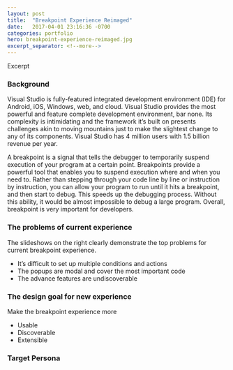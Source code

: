```yaml
---
layout: post
title:  "Breakpoint Experience Reimaged​"
date:   2017-04-01 23:16:36 -0700
categories: portfolio
hero: breakpoint-experience-reimaged.jpg
excerpt_separator: <!--more-->
---
```


Excerpt
<!--more-->
### Background

Visual Studio is fully-featured integrated development environment (IDE) for Android, iOS, Windows, web, and cloud. Visual Studio provides the most powerful and feature complete development environment, bar none. Its complexity is intimidating and the framework it’s built on presents challenges akin to moving mountains just to make the slightest change to any of its components. Visual Studio has 4 million users with 1.5 billion revenue per year.

A breakpoint is a signal that tells the debugger to temporarily suspend execution of your program at a certain point. Breakpoints provide a powerful tool that enables you to suspend execution where and when you need to. Rather than stepping through your code line by line or instruction by instruction, you can allow your program to run until it hits a breakpoint, and then start to debug. This speeds up the debugging process. Without this ability, it would be almost impossible to debug a large program. Overall, breakpoint is very important for developers.

### The problems of current experience

The slideshows on the right clearly demonstrate the top problems for current breakpoint experience.

- It’s difficult to set up multiple conditions and actions
- The popups are modal and cover the most important code
- The advance features are undiscoverable

### The design goal for new experience

Make the breakpoint experience more
- Usable
- Discoverable
- Extensible

### Target Persona
